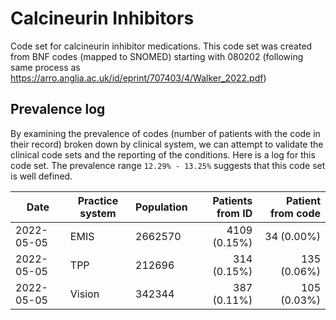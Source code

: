 # Calcineurin Inhibitors

Code set for calcineurin inhibitor medications. This code set was created from BNF codes (mapped to SNOMED) starting with 080202 (following same process as https://arro.anglia.ac.uk/id/eprint/707403/4/Walker_2022.pdf)

## Prevalence log

By examining the prevalence of codes (number of patients with the code in their record) broken down by clinical system, we can attempt to validate the clinical code sets and the reporting of the conditions. Here is a log for this code set. The prevalence range `12.29% - 13.25%` suggests that this code set is well defined.

| Date       | Practice system | Population | Patients from ID | Patient from code |
| ---------- | --------------- | ---------- | ---------------: | ----------------: |
| 2022-05-05 | EMIS            | 2662570    |   4109 (0.15%)   |      34 (0.00%)   |
| 2022-05-05 | TPP             |  212696    |    314 (0.15%)   |     135 (0.06%)   |
| 2022-05-05 | Vision          |  342344    |    387 (0.11%)   |     105 (0.03%)   |

